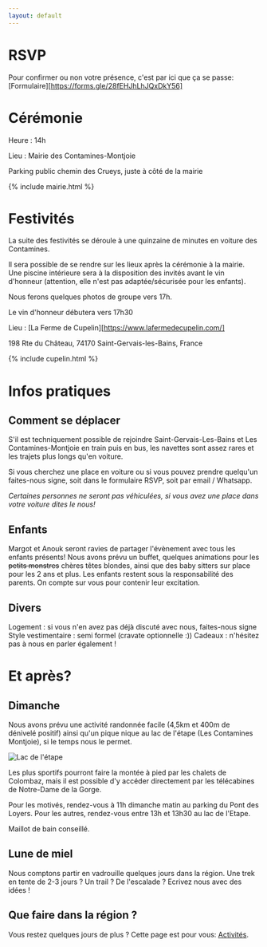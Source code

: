 ```yaml
---
layout: default
---
```



# RSVP

Pour confirmer ou non votre présence, c'est par ici que ça se passe:
[Formulaire][https://forms.gle/28fEHJhLhJQxDkY56]

# Cérémonie

Heure : 14h

Lieu : Mairie des Contamines-Montjoie

Parking public chemin des Crueys, juste à côté de la mairie

{% include mairie.html %}

# Festivités

La suite des festivités se déroule à une quinzaine de minutes en voiture des Contamines.


Il sera possible de se rendre sur les lieux après la cérémonie à la mairie. Une piscine intérieure sera à la disposition des invités avant le vin d'honneur (attention, elle n'est pas adaptée/sécurisée pour les enfants).


Nous ferons quelques photos de groupe vers 17h.

Le vin d'honneur débutera vers 17h30

Lieu : [La Ferme de Cupelin][https://www.lafermedecupelin.com/]



198 Rte du Château, 74170 Saint-Gervais-les-Bains, France

{% include cupelin.html %}


# Infos pratiques

## Comment se déplacer

S'il est techniquement possible de rejoindre Saint-Gervais-Les-Bains et Les Contamines-Montjoie en train puis en bus, les navettes sont assez rares et les trajets plus longs qu'en voiture.


Si vous cherchez une place en voiture ou si vous pouvez prendre quelqu'un faites-nous signe, soit dans le formulaire RSVP, soit par email / Whatsapp.


*Certaines personnes ne seront pas véhiculées, si vous avez une place dans votre voiture dites le nous!*

## Enfants

Margot et Anouk seront ravies de partager l'évènement avec tous les enfants présents!
Nous avons prévu un buffet, quelques animations pour les ~~petits monstres~~ chères têtes blondes, ainsi que des baby sitters sur place pour les 2 ans et plus.
Les enfants restent sous la responsabilité des parents. On compte sur vous pour contenir leur excitation.

## Divers
Logement : si vous n'en avez pas déjà discuté avec nous, faites-nous signe
Style vestimentaire : semi formel (cravate optionnelle :))
Cadeaux : n'hésitez pas à nous en parler également !

# Et après?

## Dimanche

Nous avons prévu une activité randonnée facile (4,5km et 400m de dénivelé positif) ainsi qu'un pique nique au lac de l'étape (Les Contamines Montjoie), si le temps nous le permet.

![Lac de l'étape](https://on-the-road-encore.com/mariage/lacetape.jpg)


Les plus sportifs pourront faire la montée à pied par les chalets de Colombaz, mais il est possible d'y accéder directement par les télécabines de Notre-Dame de la Gorge.

Pour les motivés, rendez-vous à 11h dimanche matin au parking du Pont des Loyers. Pour les autres, rendez-vous entre 13h et 13h30 au lac de l'Etape.

Maillot de bain conseillé.

## Lune de miel 

Nous comptons partir en vadrouille quelques jours dans la région.
Une trek en tente de 2-3 jours ? Un trail ? De l'escalade ? Ecrivez nous avec des idées !

## Que faire dans la région ?
Vous restez quelques jours de plus ?
Cette page est pour vous: [Activités](./activites.html).
